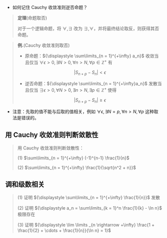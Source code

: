

- 如何记住 Cauchy 收敛准则逆否命题？

> **定理**(命题取否)
>
> 对于一个逻辑命题，将 $\forall, \exists$ 改为 $\exists, \forall$，并将最终结论取反，则获得其否命题。

> **例.**(Cauchy 收敛准则取否)
>
> - 原命题：${\displaystyle \sum\limits_{n = 1}^{+\infty} a_n}$ 收敛当且仅当 $\forall \epsilon > 0, \exists N > 0, \forall n > N, \forall p \in \mathbb{Z}^+$ 有
>
> $$ |S_{n+p} - S_n| < \epsilon$$
>
> - 逆否命题：${\displaystyle \sum\limits_{n = 1}^{+\infty}a_n}$ 发散当且仅当 $\exists \epsilon > 0, \forall N > 0, \exists n > N, \exists p \in \mathbb{Z}^+$ 使得
>
> $$ |S_{n+p} - S_n| \geq \epsilon$$

- 注意：先取的值不能与后取的值相关，例如 $\forall \epsilon, \exists N = p, \forall n > N, \forall p$ 这种取法是错误的。

## 用 Cauchy 收敛准则判断敛散性

> 用 Cauchy 收敛准则判断敛散性：
>
> (1) $\sum\limits_{n = 1}^{+\infty} (-1)^{n-1} \frac{1}{n}$
>
> (2) $\sum\limits_{n = 1}^{+\infty} \frac{1}{\sqrt{n^2 + n}}$

## 调和级数相关

> (1) 证明 ${\displaystyle \sum\limits_{n = 1}^{+\infty} \frac{1}{n}}$ 发散
>
> (2) 证明 ${\displaystyle a_n = \sum\limits_{k = 1}^n \frac{1}{k} - \ln n}$ 极限存在
>
> (3) 证明 ${\displaystyle \lim \limits _{n \rightarrow +\infty} \frac{1 + \frac{1}{2} + \cdots + \frac{1}{n}}{\ln n} = 1}$


